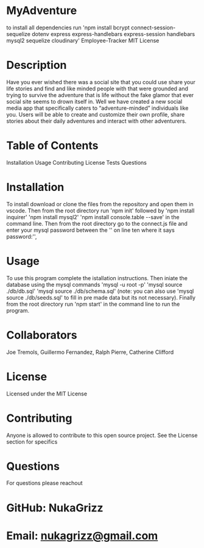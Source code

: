 # MyAdventure

to install all dependencies run 'npm install bcrypt connect-session-sequelize dotenv express express-handlebars express-session handlebars mysql2 sequelize cloudinary'
Employee-Tracker
MIT License

# Description
Have you ever wished there was a social site that you could use share your life stories and find and like minded people with that were grounded and trying to survive the adventure that is life without the fake glamor that ever social site seems to drown itself in. Well we have created a new social media app that specifically caters to “adventure-minded” individuals like you. Users will be able to create and customize their own profile, share stories about their daily adventures and interact with other adventurers. 


# Table of Contents
Installation
Usage
Contributing
License
Tests
Questions


# Installation
To install download or clone the files from the repository and open them in vscode. Then from the root directory run 'npm init' followed by 'npm install inquirer' 'npm install mysql2' 'npm install console.table --save' in the command line. Then from the root directory go to the connect.js file and enter your mysql password between the '' on line ten where it says password:'',

# Usage
To use this program complete the istallation instructions. Then iniate the database using the mysql commands 'mysql -u root -p' 'mysql source ./db/db.sql' 'mysql source ./db/schema.sql' (note: you can also use 'mysql source ./db/seeds.sql' to fill in pre made data but its not necessary). Finally from the root directory run 'npm start' in the command line to run the program.
# Collaborators
Joe Tremols, Guillermo Fernandez, Ralph Pierre, Catherine Clifford




# License
Licensed under the MIT License

# Contributing
Anyone is allowed to contribute to this open source project. See the License section for specifics

# Questions
For questions please reachout

# GitHub: NukaGrizz

# Email: nukagrizz@gmail.com
